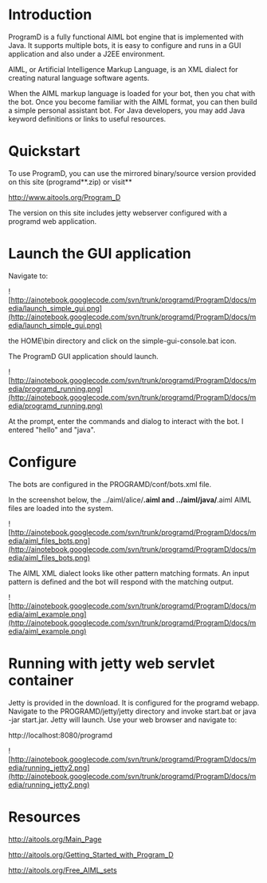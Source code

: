 # Introduction #

ProgramD is a fully functional AIML bot engine that is implemented with Java.  It supports multiple bots, it is easy to configure and runs in a GUI application and also under a J2EE environment.

AIML, or Artificial Intelligence Markup Language, is an XML dialect for creating natural language software agents.

When the AIML markup language is loaded for your bot, then you chat with the bot.  Once you become familiar with the AIML format, you can then build a simple personal assistant bot.  For Java developers, you may add Java keyword definitions or links to useful resources.

# Quickstart #

To use ProgramD, you can use the mirrored binary/source version provided on this site (programd**.zip) or visit**

http://www.aitools.org/Program_D

The version on this site includes jetty webserver configured with a programd web application.

# Launch the GUI application #

Navigate to:

![http://ainotebook.googlecode.com/svn/trunk/programd/ProgramD/docs/media/launch_simple_gui.png](http://ainotebook.googlecode.com/svn/trunk/programd/ProgramD/docs/media/launch_simple_gui.png)

the HOME\bin directory and click on the simple-gui-console.bat icon.

The ProgramD GUI application should launch.

![http://ainotebook.googlecode.com/svn/trunk/programd/ProgramD/docs/media/programd_running.png](http://ainotebook.googlecode.com/svn/trunk/programd/ProgramD/docs/media/programd_running.png)

At the prompt, enter the commands and dialog to interact with the bot.  I entered "hello" and "java".

# Configure #

The bots are configured in the PROGRAMD/conf/bots.xml file.

In the screenshot below, the ../aiml/alice/**.aiml and ../aiml/java/**.aiml  AIML files are loaded into the system.

![http://ainotebook.googlecode.com/svn/trunk/programd/ProgramD/docs/media/aiml_files_bots.png](http://ainotebook.googlecode.com/svn/trunk/programd/ProgramD/docs/media/aiml_files_bots.png)

The AIML XML dialect looks like other pattern matching formats.  An input pattern is defined and the bot will respond with the matching output.

![http://ainotebook.googlecode.com/svn/trunk/programd/ProgramD/docs/media/aiml_example.png](http://ainotebook.googlecode.com/svn/trunk/programd/ProgramD/docs/media/aiml_example.png)

# Running with jetty web servlet container #

Jetty is provided in the download.  It is configured for the programd webapp.  Navigate to the PROGRAMD/jetty/jetty directory and invoke start.bat or java -jar start.jar.  Jetty will launch.  Use your web browser and navigate to:

http://localhost:8080/programd

![http://ainotebook.googlecode.com/svn/trunk/programd/ProgramD/docs/media/running_jetty2.png](http://ainotebook.googlecode.com/svn/trunk/programd/ProgramD/docs/media/running_jetty2.png)

# Resources #

http://aitools.org/Main_Page

http://aitools.org/Getting_Started_with_Program_D

http://aitools.org/Free_AIML_sets